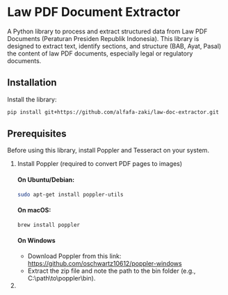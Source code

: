 # Law PDF Document Extractor

A Python library to process and extract structured data from Law PDF Documents (Peraturan Presiden Republik Indonesia). This library is designed to extract text, identify sections, and structure (BAB, Ayat, Pasal) the content of law PDF documents, especially legal or regulatory documents.

## Installation

Install the library:

```bash
pip install git+https://github.com/alfafa-zaki/law-doc-extractor.git
```

## Prerequisites
Before using this library, install Poppler and Tesseract on your system.
1. Install Poppler (required to convert PDF pages to images)
   #### On Ubuntu/Debian:
   ```bash
   sudo apt-get install poppler-utils
   ```
   #### On macOS:
   ```bash
   brew install poppler
   ```
   #### On Windows
   - Download Poppler from this link: https://github.com/oschwartz10612/poppler-windows
   - Extract the zip file and note the path to the bin folder (e.g., C:\path\to\poppler\bin).

3. 
   
